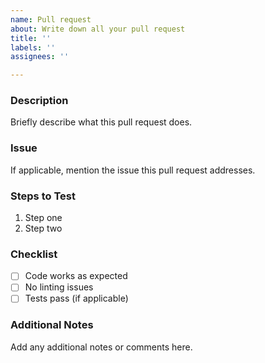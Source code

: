 ```yaml
---
name: Pull request
about: Write down all your pull request
title: ''
labels: ''
assignees: ''

---
```


### Description

Briefly describe what this pull request does.

### Issue

If applicable, mention the issue this pull request addresses.

### Steps to Test

1. Step one
2. Step two

### Checklist

- [ ] Code works as expected
- [ ] No linting issues
- [ ] Tests pass (if applicable)

### Additional Notes

Add any additional notes or comments here.

